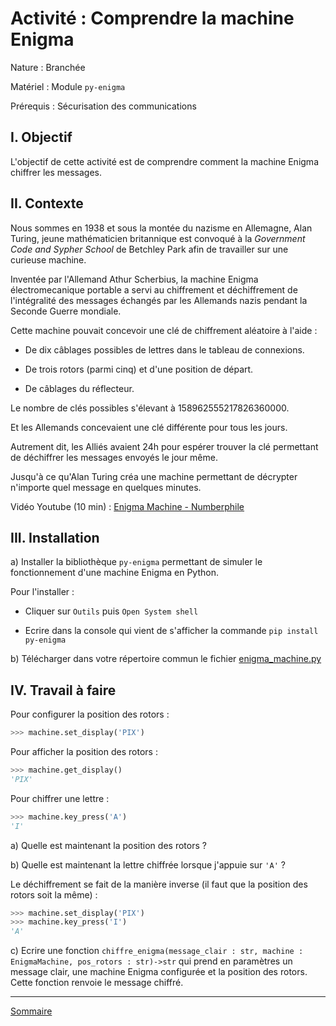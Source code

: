 # Activité : Comprendre la machine Enigma

Nature : Branchée

Matériel : Module `py-enigma`

Prérequis : Sécurisation des communications

## I. Objectif

L'objectif de cette activité est de comprendre comment la machine Enigma chiffrer les messages.

## II. Contexte

Nous sommes en 1938 et sous la montée du nazisme en Allemagne, Alan Turing, jeune mathématicien britannique est convoqué à la *Government Code and Sypher School* de Betchley Park afin de travailler sur une curieuse machine.

Inventée par l'Allemand Athur Scherbius, la machine Enigma électromecanique portable a servi au chiffrement et déchiffrement de l'intégralité des messages échangés par les Allemands nazis pendant la Seconde Guerre mondiale.

Cette machine pouvait concevoir une clé de chiffrement aléatoire à l'aide :

- De dix câblages possibles de lettres dans le tableau de connexions.

- De trois rotors (parmi cinq) et d'une position de départ.

- De câblages du réflecteur.

Le nombre de clés possibles s'élevant à $158 962 555 217 826 360 000$.

Et les Allemands concevaient une clé différente pour tous les jours.

Autrement dit, les Alliés avaient 24h pour espérer trouver la clé permettant de déchiffrer les messages envoyés le jour même.

Jusqu'à ce qu'Alan Turing créa une machine permettant de décrypter n'importe quel message en quelques minutes.

Vidéo Youtube (10 min) : [Enigma Machine  - Numberphile](https://www.youtube.com/watch?v=G2_Q9FoD-oQ)

## III. Installation

a) Installer la bibliothèque ``py-enigma`` permettant de simuler le fonctionnement d'une machine Enigma en Python.

Pour l'installer :

- Cliquer sur ``Outils`` puis ``Open System shell``

- Ecrire dans la console qui vient de s'afficher la commande ``pip install py-enigma``

b) Télécharger dans votre répertoire commun le fichier [enigma_machine.py](./src/enigma_machine.py)

## IV. Travail à faire

Pour configurer la position des rotors :

```python
>>> machine.set_display('PIX')
```

Pour afficher la position des rotors :

```python
>>> machine.get_display()
'PIX'
```

Pour chiffrer une lettre :

```python
>>> machine.key_press('A')
'I'
```

a) Quelle est maintenant la position des rotors ?

b) Quelle est maintenant la lettre chiffrée lorsque j'appuie sur ``'A'`` ?

Le déchiffrement se fait de la manière inverse (il faut que la position des rotors soit la même) :

```python
>>> machine.set_display('PIX')
>>> machine.key_press('I')
'A'
```

c) Ecrire une fonction ``chiffre_enigma(message_clair : str, machine : EnigmaMachine, pos_rotors : str)->str`` qui prend en paramètres un message clair, une machine Enigma configurée et la position des rotors. Cette fonction renvoie le message chiffré.

_______________

[Sommaire](./../README.md)